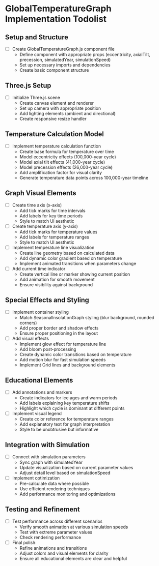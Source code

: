 # GlobalTemperatureGraph Implementation Todolist

## Setup and Structure
- [ ] Create GlobalTemperatureGraph.js component file
  * Define component with appropriate props (eccentricity, axialTilt, precession, simulatedYear, simulationSpeed)
  * Set up necessary imports and dependencies
  * Create basic component structure

## Three.js Setup
- [ ] Initialize Three.js scene
  * Create canvas element and renderer
  * Set up camera with appropriate position
  * Add lighting elements (ambient and directional)
  * Create responsive resize handler

## Temperature Calculation Model
- [ ] Implement temperature calculation function
  * Create base formula for temperature over time
  * Model eccentricity effects (100,000-year cycle)
  * Model axial tilt effects (41,000-year cycle)
  * Model precession effects (26,000-year cycle)
  * Add amplification factor for visual clarity
  * Generate temperature data points across 100,000-year timeline

## Graph Visual Elements
- [ ] Create time axis (x-axis)
  * Add tick marks for time intervals
  * Add labels for key time periods
  * Style to match UI aesthetic
- [ ] Create temperature axis (y-axis)
  * Add tick marks for temperature values
  * Add labels for temperature ranges
  * Style to match UI aesthetic
- [ ] Implement temperature line visualization
  * Create line geometry based on calculated data
  * Add dynamic color gradient based on temperature
  * Implement animated transitions when parameters change
- [ ] Add current time indicator
  * Create vertical line or marker showing current position
  * Add animation for smooth movement
  * Ensure visibility against background

## Special Effects and Styling
- [ ] Implement container styling
  * Match SeasonalInsolationGraph styling (blur background, rounded corners)
  * Add proper border and shadow effects
  * Ensure proper positioning in the layout
- [ ] Add visual effects
  * Implement glow effect for temperature line
  * Add bloom post-processing
  * Create dynamic color transitions based on temperature
  * Add motion blur for fast simulation speeds
  * Implement Grid lines and background elements

## Educational Elements
- [ ] Add annotations and markers
  * Create indicators for ice ages and warm periods
  * Add labels explaining key temperature shifts
  * Highlight which cycle is dominant at different points
- [ ] Implement visual legend
  * Create color reference for temperature ranges
  * Add explanatory text for graph interpretation
  * Style to be unobtrusive but informative

## Integration with Simulation
- [ ] Connect with simulation parameters
  * Sync graph with simulatedYear
  * Update visualization based on current parameter values
  * Adjust detail level based on simulationSpeed
- [ ] Implement optimization
  * Pre-calculate data where possible
  * Use efficient rendering techniques
  * Add performance monitoring and optimizations

## Testing and Refinement
- [ ] Test performance across different scenarios
  * Verify smooth animation at various simulation speeds
  * Test with extreme parameter values
  * Check rendering performance
- [ ] Final polish
  * Refine animations and transitions
  * Adjust colors and visual elements for clarity
  * Ensure all educational elements are clear and helpful 